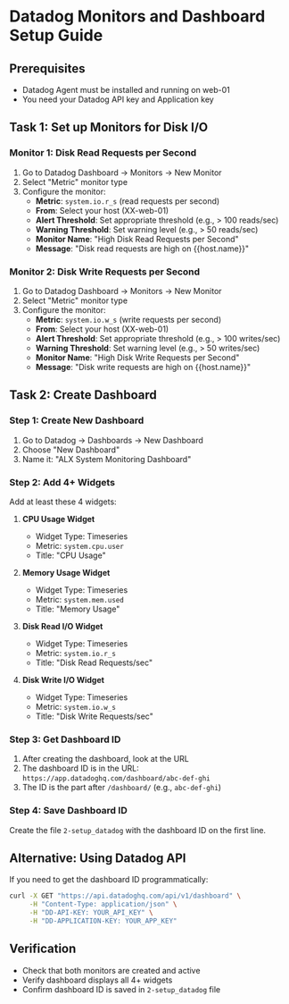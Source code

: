 # Datadog Monitors and Dashboard Setup Guide

## Prerequisites
- Datadog Agent must be installed and running on web-01
- You need your Datadog API key and Application key

## Task 1: Set up Monitors for Disk I/O

### Monitor 1: Disk Read Requests per Second
1. Go to Datadog Dashboard → Monitors → New Monitor
2. Select "Metric" monitor type
3. Configure the monitor:
   - **Metric**: `system.io.r_s` (read requests per second)
   - **From**: Select your host (XX-web-01)
   - **Alert Threshold**: Set appropriate threshold (e.g., > 100 reads/sec)
   - **Warning Threshold**: Set warning level (e.g., > 50 reads/sec)
   - **Monitor Name**: "High Disk Read Requests per Second"
   - **Message**: "Disk read requests are high on {{host.name}}"

### Monitor 2: Disk Write Requests per Second
1. Go to Datadog Dashboard → Monitors → New Monitor
2. Select "Metric" monitor type
3. Configure the monitor:
   - **Metric**: `system.io.w_s` (write requests per second)
   - **From**: Select your host (XX-web-01)
   - **Alert Threshold**: Set appropriate threshold (e.g., > 100 writes/sec)
   - **Warning Threshold**: Set warning level (e.g., > 50 writes/sec)
   - **Monitor Name**: "High Disk Write Requests per Second"
   - **Message**: "Disk write requests are high on {{host.name}}"

## Task 2: Create Dashboard

### Step 1: Create New Dashboard
1. Go to Datadog → Dashboards → New Dashboard
2. Choose "New Dashboard"
3. Name it: "ALX System Monitoring Dashboard"

### Step 2: Add 4+ Widgets
Add at least these 4 widgets:

1. **CPU Usage Widget**
   - Widget Type: Timeseries
   - Metric: `system.cpu.user`
   - Title: "CPU Usage"

2. **Memory Usage Widget**
   - Widget Type: Timeseries
   - Metric: `system.mem.used`
   - Title: "Memory Usage"

3. **Disk Read I/O Widget**
   - Widget Type: Timeseries
   - Metric: `system.io.r_s`
   - Title: "Disk Read Requests/sec"

4. **Disk Write I/O Widget**
   - Widget Type: Timeseries
   - Metric: `system.io.w_s`
   - Title: "Disk Write Requests/sec"

### Step 3: Get Dashboard ID
1. After creating the dashboard, look at the URL
2. The dashboard ID is in the URL: `https://app.datadoghq.com/dashboard/abc-def-ghi`
3. The ID is the part after `/dashboard/` (e.g., `abc-def-ghi`)

### Step 4: Save Dashboard ID
Create the file `2-setup_datadog` with the dashboard ID on the first line.

## Alternative: Using Datadog API
If you need to get the dashboard ID programmatically:

```bash
curl -X GET "https://api.datadoghq.com/api/v1/dashboard" \
     -H "Content-Type: application/json" \
     -H "DD-API-KEY: YOUR_API_KEY" \
     -H "DD-APPLICATION-KEY: YOUR_APP_KEY"
```

## Verification
- Check that both monitors are created and active
- Verify dashboard displays all 4+ widgets
- Confirm dashboard ID is saved in `2-setup_datadog` file
